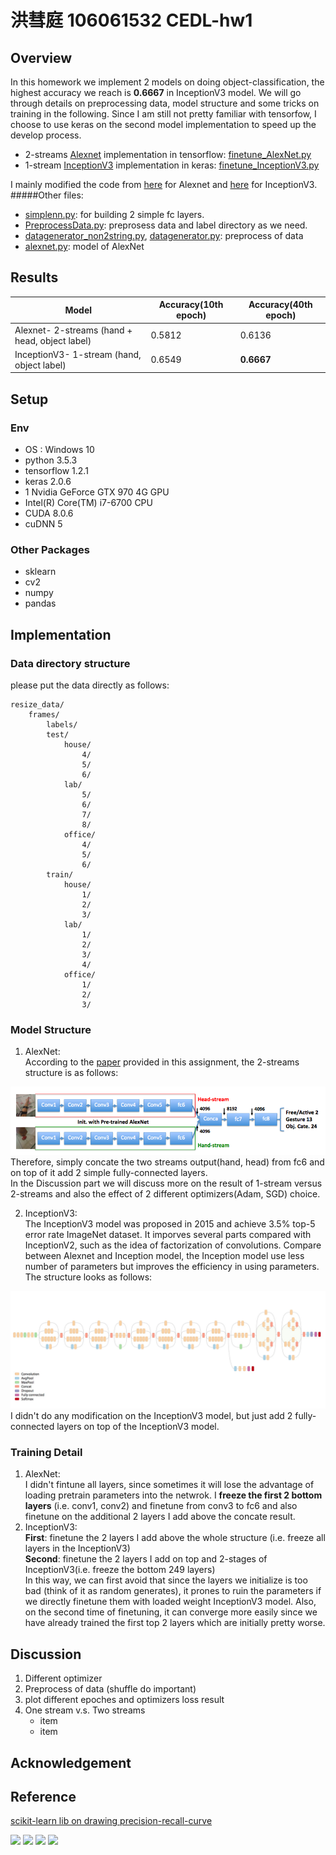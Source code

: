 # 洪彗庭 106061532 CEDL-hw1 <span style="color:red"></span>

## Overview
In this homework we implement 2 models on doing object-classification, the highest accuracy we reach is **0.6667** in InceptionV3 model. We will go through details on preprocessing data, model structure and some tricks on training in the following. Since I am still not pretty familiar with tensorfow, I choose to use keras on the second model implementation to speed up the develop process.

* 2-streams [Alexnet](https://papers.nips.cc/paper/4824-imagenet-classification-with-deep-convolutional-neural-networks.pdf) implementation in tensorflow: [finetune_AlexNet.py](../finetune_AlexNet.py) 
* 1-stream [InceptionV3](https://arxiv.org/pdf/1512.00567.pdf) implementation in keras: [finetune_InceptionV3.py](../finetune_InceptionV3.py) 

I mainly modified the code from [here](https://kratzert.github.io/2017/02/24/finetuning-alexnet-with-tensorflow.html) for Alexnet and [here](https://keras.io/applications/) for InceptionV3.
#####Other files: </br>
* [simplenn.py](../simplenn.py): for building 2 simple fc layers. </br>
* [PreprocessData.py](../PreprocessData.py): preprosess data and label directory as we need. </br>
* [datagenerator_non2string.py](../datagenerator_non2string.py), [datagenerator.py](../datagenerator.py): preprocess of data
* [alexnet.py](../alexnet.py): model of AlexNet

## Results
| Model | Accuracy(10th epoch) |  Accuracy(40th epoch) |
|-------|----------|----------|
| Alexnet- 2-streams (hand + head, object label)| 0.5812 | 0.6136 |
| InceptionV3- 1-stream (hand, object label)| 0.6549 | **0.6667** |

## Setup
### Env
* OS : Windows 10
* python 3.5.3
* tensorflow 1.2.1
* keras 2.0.6
* 1 Nvidia GeForce GTX 970 4G GPU
* Intel(R) Core(TM) i7-6700 CPU
* CUDA 8.0.6
* cuDNN 5

### Other Packages
* sklearn
* cv2
* numpy
* pandas

## Implementation
### Data directory structure
please put the data directly as follows:

```
resize_data/
	frames/
		labels/
		test/
			house/
				4/
				5/
				6/
			lab/
				5/
				6/
				7/
				8/
			office/
				4/
				5/
				6/
		train/
			house/
				1/
				2/
				3/
			lab/
				1/
				2/
				3/
				4/
			office/
				1/
				2/
				3/
```
### Model Structure
1. AlexNet: </br>
According to the [paper](https://drive.google.com/file/d/0BwCy2boZhfdBM0ZDTV9lZW1rZzg/view) provided in this assignment, the 2-streams structure is as follows:
<img src='./2-stream.png'>
Therefore, simply concate the two streams output(hand, head) from fc6 and on top of it add 2 simple fully-connected layers.</br>
In the Discussion part we will discuss more on the result of 1-stream versus 2-streams and also the effect of 2 different optimizers(Adam, SGD) choice.

2. InceptionV3: </br>
The InceptionV3 model was proposed in 2015 and achieve 3.5% top-5 error rate ImageNet dataset. It imporves several parts compared with InceptionV2, such as the idea of factorization of convolutions. Compare between Alexnet and Inception model, the Inception model use less number of parameters but improves the efficiency in using parameters. The structure looks as follows: </br>
<img src='./InceptionV3.png'>
I didn't do any modification on the InceptionV3 model, but just add 2 fully-connected layers on top of the InceptionV3 model.

### Training Detail
1. AlexNet:</br>
I didn't fintune all layers, since sometimes it will lose the advantage of loading pretrain parameters into the netwrok. I **freeze the first 2 bottom layers** (i.e. conv1, conv2) and finetune from conv3 to fc6 and also finetune on the additional 2 layers I add above the concate result.
2. InceptionV3:</br>
**First**: finetune the 2 layers I add above the whole structure (i.e. freeze all layers in the InceptionV3) </br>
**Second**: finetune the 2 layers I add on top and 2-stages of InceptionV3(i.e. freeze the bottom 249 layers)</br>
In this way, we can first avoid that since the layers we initialize is too bad (think of it as random generates), it prones to ruin the parameters if we directly finetune them with loaded weight InceptionV3 model. Also, on the second time of finetuning, it can converge more easily since we have already trained the first top 2 layers which are initially pretty worse.


## Discussion
1. Different optimizer
2. Preprocess of data (shuffle do important)
3. plot different epoches and optimizers loss result 
4. One stream v.s. Two streams
	* item
	* item


## Acknowledgement

## Reference
[scikit-learn lib on drawing precision-recall-curve](http://scikit-learn.org/stable/auto_examples/model_selection/plot_precision_recall.html)


<tr>
<td>
<img src="placeholder.jpg" width="24%"/>
<img src="placeholder.jpg"  width="24%"/>
<img src="placeholder.jpg" width="24%"/>
<img src="placeholder.jpg" width="24%"/>
</td>
</tr>